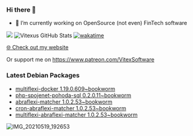 ### Hi there 👋

- 🔭 I’m currently working on OpenSource  (not even) FinTech software

![](https://komarev.com/ghpvc/?username=Vitexus)
![Vitexus GitHub Stats](https://github-readme-stats.vercel.app/api?username=Vitexus&show_icons=true)
[![wakatime](https://wakatime.com/badge/user/5abba9ca-813e-43ac-9b5f-b1cfdf3dc1c7.svg)](https://wakatime.com/@5abba9ca-813e-43ac-9b5f-b1cfdf3dc1c7)

<p><a href="https://vitexsoftware.cz">🌐 Check out my website</a></p>

Or support me on https://www.patreon.com/VitexSoftware

### Latest Debian Packages
<!-- DEBIAN-PACKAGES-LIST:START -->
- [multiflexi-docker 1.19.0.609~bookworm](https://repo.vitexsoftware.com/package.php?package=multiflexi-docker)
- [php-spojenet-pohoda-sql 0.2.0.11~bookworm](https://repo.vitexsoftware.com/package.php?package=php-spojenet-pohoda-sql)
- [abraflexi-matcher 1.0.2.53~bookworm](https://repo.vitexsoftware.com/package.php?package=abraflexi-matcher)
- [cron-abraflexi-matcher 1.0.2.53~bookworm](https://repo.vitexsoftware.com/package.php?package=cron-abraflexi-matcher)
- [multiflexi-abraflexi-matcher 1.0.2.53~bookworm](https://repo.vitexsoftware.com/package.php?package=multiflexi-abraflexi-matcher)
<!-- DEBIAN-PACKAGES-LIST:END -->

![IMG_20210519_192653](https://user-images.githubusercontent.com/2621130/120022731-1bd48900-bfed-11eb-90f9-4f88f560b8b7.jpg)

<!--
**Vitexus/Vitexus** is a ✨ _special_ ✨ repository because its `README.md` (this file) appears on your GitHub profile.

Here are some ideas to get you started:

- 🌱 I’m currently learning ...
- 👯 I’m looking to collaborate on ...
- 🤔 I’m looking for help with ...
- 💬 Ask me about ...
- 📫 How to reach me: ...
- 😄 Pronouns: ...
- ⚡ Fun fact: ...
-->


